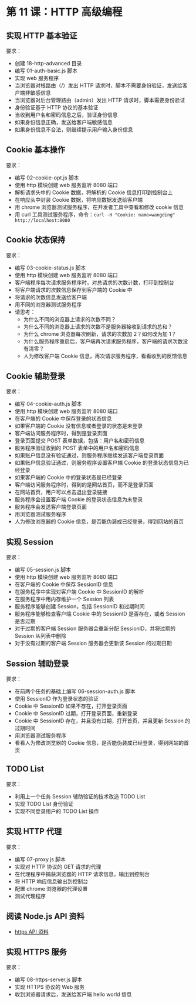 # 第 11 课：HTTP 高级编程

## 实现 HTTP 基本验证

要求：
- 创建 18-http-advanced 目录
- 编写 01-auth-basic.js 脚本
- 实现 web 服务程序
- 当浏览器对根路由（/）发出 HTTP 请求时，脚本不需要身份验证，发送给客户端非敏感信息
- 当浏览器对后台管理路由（admin）发出 HTTP 请求时，脚本需要身份验证
- 身份验证基于 HTTP 协议的基本验证
- 当收到用户名和密码信息之后，验证身份信息
- 如果身份信息正确，发送给客户端敏感信息
- 如果身份信息不合法，则继续提示用户输入身份信息

## Cookie 基本操作

要求：
- 编写 02-cookie-opt.js 脚本
- 使用 http 模块创建 web 服务监听 8080 端口
- 解析请求头中的 Cookie 数据，将解析的 Cookie 信息打印到控制台上
- 在响应头中封装 Cookie 数据，将响应数据发送给客户端
- 用 chrome 浏览器测试服务程序，在开发者工具中查看和修改 cookie 信息
- 用 curl 工具测试服务程序，命令：`curl -H "Cookie: name=wangding" http://localhost:8080`

## Cookie 状态保持

要求：
- 编写 03-cookie-status.js 脚本
- 使用 http 模块创建 web 服务监听 8080 端口
- 客户端程序每次请求服务程序时，对总请求的次数计数，打印到控制台
- 将客户端请求的次数信息保存到客户端的 Cookie 中
- 将请求的次数信息发送给客户端
- 用不同的浏览器测试服务程序
- 请思考：
  - 为什么不同的浏览器上请求的次数不同？
  - 为什么不同的浏览器上请求的次数不是服务器接收到请求的总和？
  - 为什么 chrome 浏览器每次刷新，请求的次数加 2？如何改为加 1？
  - 为什么服务程序重启后，客户端再次请求服务程序，客户端的请求次数没有清零？
  - 人为修改客户端 Cookie 信息，再次请求服务程序，看看收到的反馈信息

## Cookie 辅助登录

要求：
- 编写 04-cookie-auth.js 脚本
- 使用 http 模块创建 web 服务监听 8080 端口
- 在客户端的 Cookie 中保存登录的状态信息
- 如果客户端的 Cookie 没有信息或者登录的状态是未登录
- 客户端访问服务程序时，得到是登录页面
- 登录页面提交 POST 表单数据，包括：用户名和密码信息
- 服务程序验证收到的 POST 表单中的用户名和密码信息
- 如果账户信息没有验证通过，则服务程序继续发送客户端登录页面
- 如果账户信息验证通过，则服务程序设置客户端 Cookie 的登录状态信息为已经登录
- 如果客户端的 Cookie 中的登录状态是已经登录
- 客户端访问服务程序时，得到的是网站首页，而不是登录页面
- 在网站首页，用户可以点击退出登录链接
- 服务程序会设置客户端 Cookie 的登录状态信息为未登录
- 服务程序会发送客户端登录页面
- 用浏览器测试服务程序
- 人为修改浏览器的 Cookie 信息，是否能伪装成已经登录，得到网站的首页

## 实现 Session

要求：
- 编写 05-session.js 脚本
- 使用 http 模块创建 web 服务监听 8080 端口
- 在客户端的 Cookie 中保存 SessionID 信息
- 在服务程序中实现对客户端 Cookie 中 SessionID 的解析
- 在服务程序中用内存维护一个 Session 列表
- 服务程序能够创建 Session，包括 SessionID 和过期时间
- 服务程序能够检查客户端 Cookie 中的 SessionID 是否存在，或者 Session 是否过期
- 对于过期的客户端 Session 服务器会重新分配 SessionID，并将过期的 Session 从列表中删除
- 对于没有过期的客户端 Session 服务器会更新该 Session 的过期日期

## Session 辅助登录

要求：
- 在前两个任务的基础上编写 06-session-auth.js 脚本
- 使用 SessionID 作为登录状态的验证
- Cookie 中 SessionID 如果不存在，打开登录页面
- Cookie 中 SessionID 过期，打开登录页面，重新登录
- Cookie 中 SessionID 存在，并且没有过期，打开首页，并且更新 Session 的过期时间
- 用浏览器测试服务程序
- 看看人为修改浏览器的 Cookie 信息，是否能伪装成已经登录，得到网站的首页

## TODO List

要求：
- 利用上一个任务 Session 辅助验证的技术改造 TODO List
- 实现 TODO List 身份验证
- 实现不同登录用户的 TODO List 操作

## 实现 HTTP 代理

要求：
- 编写 07-proxy.js 脚本
- 实现对 HTTP 协议的 GET 请求的代理
- 在代理程序中捕获浏览器的 HTTP 请求信息，输出到控制台
- 将 HTTP 响应信息输出到控制台
- 配置 chrome 浏览器的代理设置
- 测试代理程序

## 阅读 Node.js API 资料

- [https API 资料](https://www.nodeapp.cn/https.html)

## 实现 HTTPS 服务

要求：
- 编写 08-https-server.js 脚本
- 实现 HTTPS 协议的 Web 服务
- 收到浏览器请求后，发送给客户端 hello world 信息
